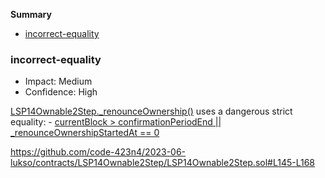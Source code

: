 **Summary**

- [incorrect-equality](#--incorrect-equality--)

### incorrect-equality

- Impact: Medium
- Confidence: High

[LSP14Ownable2Step.\_renounceOwnership()](https://github.com/code-423n4/2023-06-lukso/contracts/LSP14Ownable2Step/LSP14Ownable2Step.sol#L145-L168) uses a dangerous strict equality: - [currentBlock > confirmationPeriodEnd || \_renounceOwnershipStartedAt == 0](https://github.com/code-423n4/2023-06-lukso/contracts/LSP14Ownable2Step/LSP14Ownable2Step.sol#L154)

https://github.com/code-423n4/2023-06-lukso/contracts/LSP14Ownable2Step/LSP14Ownable2Step.sol#L145-L168
